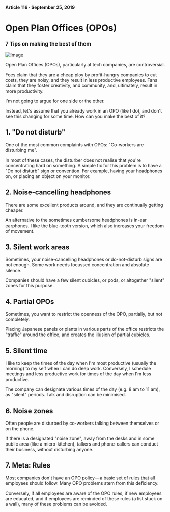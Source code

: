 #### Article 116 · September 25, 2019

# Open Plan Offices (OPOs)

### 7 Tips on making the best of them

![Image](https://cdn-images-1.medium.com/max/800/1*XX-cgE7DzmFnHApfEo74EA.jpeg)

Open Plan Offices (OPOs), particularly at tech companies, are controversial.

Foes claim that they are a cheap ploy by profit-hungry companies to cut costs, they are noisy, and they result in less productive employees. Fans claim that they foster creativity, and community, and, ultimately, result in more productivity.

I'm not going to argue for one side or the other.

Instead, let's assume that you already work in an OPO (like I do), and don't see this changing for some time. How can you make the best of it?

## 1. "Do not disturb"

One of the most common complaints with OPOs: "Co-workers are disturbing me".

In most of these cases, the disturber does not realise that you're concentrating hard on something. A simple fix for this problem is to have a "Do not disturb" sign or convention. For example, having your headphones on, or placing an object on your monitor.

## 2. Noise-cancelling headphones

There are some excellent products around, and they are continually getting cheaper.

An alternative to the sometimes cumbersome headphones is in-ear earphones. I like the blue-tooth version, which also increases your freedom of movement.

## 3. Silent work areas

Sometimes, your noise-cancelling headphones or do-not-disturb signs are not enough. Some work needs focussed concentration and absolute silence.

Companies should have a few silent cubicles, or pods, or altogether "silent" zones for this purpose.

## 4. Partial OPOs

Sometimes, you want to restrict the openness of the OPO, partially, but not completely.

Placing Japanese panels or plants in various parts of the office restricts the "traffic" around the office, and creates the illusion of partial cubicles.

## 5. Silent time

I like to keep the times of the day when I'm most productive (usually the morning) to my self when I can do deep work. Conversely, I schedule meetings and less productive work for times of the day when I'm less productive.

The company can designate various times of the day (e.g. 8 am to 11 am), as "silent" periods. Talk and disruption can be minimised.

## 6. Noise zones

Often people are disturbed by co-workers talking between themselves or on the phone.

If there is a designated "noise zone", away from the desks and in some public area (like a micro-kitchen), talkers and phone-callers can conduct their business, without disturbing anyone.

## 7. Meta: Rules

Most companies don't have an OPO policy — a basic set of rules that all employees should follow. Many OPO problems stem from this deficiency.

Conversely, if all employees are aware of the OPO rules, if new employees are educated, and if employees are reminded of these rules (a list stuck on a wall), many of these problems can be avoided.